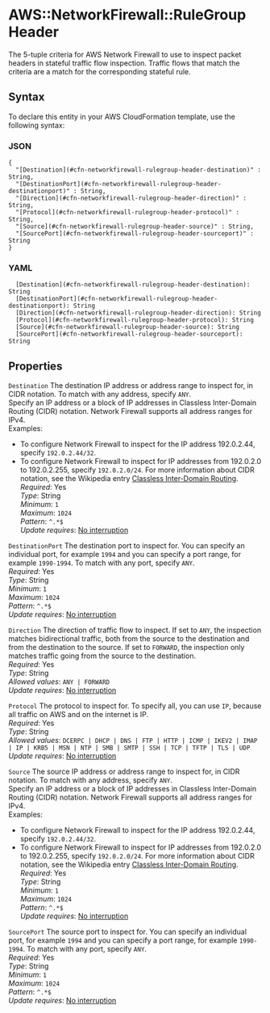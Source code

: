# AWS::NetworkFirewall::RuleGroup Header<a name="aws-properties-networkfirewall-rulegroup-header"></a>

The 5\-tuple criteria for AWS Network Firewall to use to inspect packet headers in stateful traffic flow inspection\. Traffic flows that match the criteria are a match for the corresponding stateful rule\. 

## Syntax<a name="aws-properties-networkfirewall-rulegroup-header-syntax"></a>

To declare this entity in your AWS CloudFormation template, use the following syntax:

### JSON<a name="aws-properties-networkfirewall-rulegroup-header-syntax.json"></a>

```
{
  "[Destination](#cfn-networkfirewall-rulegroup-header-destination)" : String,
  "[DestinationPort](#cfn-networkfirewall-rulegroup-header-destinationport)" : String,
  "[Direction](#cfn-networkfirewall-rulegroup-header-direction)" : String,
  "[Protocol](#cfn-networkfirewall-rulegroup-header-protocol)" : String,
  "[Source](#cfn-networkfirewall-rulegroup-header-source)" : String,
  "[SourcePort](#cfn-networkfirewall-rulegroup-header-sourceport)" : String
}
```

### YAML<a name="aws-properties-networkfirewall-rulegroup-header-syntax.yaml"></a>

```
  [Destination](#cfn-networkfirewall-rulegroup-header-destination): String
  [DestinationPort](#cfn-networkfirewall-rulegroup-header-destinationport): String
  [Direction](#cfn-networkfirewall-rulegroup-header-direction): String
  [Protocol](#cfn-networkfirewall-rulegroup-header-protocol): String
  [Source](#cfn-networkfirewall-rulegroup-header-source): String
  [SourcePort](#cfn-networkfirewall-rulegroup-header-sourceport): String
```

## Properties<a name="aws-properties-networkfirewall-rulegroup-header-properties"></a>

`Destination`  <a name="cfn-networkfirewall-rulegroup-header-destination"></a>
The destination IP address or address range to inspect for, in CIDR notation\. To match with any address, specify `ANY`\.   
Specify an IP address or a block of IP addresses in Classless Inter\-Domain Routing \(CIDR\) notation\. Network Firewall supports all address ranges for IPv4\.   
Examples:   
+ To configure Network Firewall to inspect for the IP address 192\.0\.2\.44, specify `192.0.2.44/32`\.
+ To configure Network Firewall to inspect for IP addresses from 192\.0\.2\.0 to 192\.0\.2\.255, specify `192.0.2.0/24`\.
For more information about CIDR notation, see the Wikipedia entry [Classless Inter\-Domain Routing](https://en.wikipedia.org/wiki/Classless_Inter-Domain_Routing)\.  
*Required*: Yes  
*Type*: String  
*Minimum*: `1`  
*Maximum*: `1024`  
*Pattern*: `^.*$`  
*Update requires*: [No interruption](https://docs.aws.amazon.com/AWSCloudFormation/latest/UserGuide/using-cfn-updating-stacks-update-behaviors.html#update-no-interrupt)

`DestinationPort`  <a name="cfn-networkfirewall-rulegroup-header-destinationport"></a>
The destination port to inspect for\. You can specify an individual port, for example `1994` and you can specify a port range, for example `1990-1994`\. To match with any port, specify `ANY`\.   
*Required*: Yes  
*Type*: String  
*Minimum*: `1`  
*Maximum*: `1024`  
*Pattern*: `^.*$`  
*Update requires*: [No interruption](https://docs.aws.amazon.com/AWSCloudFormation/latest/UserGuide/using-cfn-updating-stacks-update-behaviors.html#update-no-interrupt)

`Direction`  <a name="cfn-networkfirewall-rulegroup-header-direction"></a>
The direction of traffic flow to inspect\. If set to `ANY`, the inspection matches bidirectional traffic, both from the source to the destination and from the destination to the source\. If set to `FORWARD`, the inspection only matches traffic going from the source to the destination\.   
*Required*: Yes  
*Type*: String  
*Allowed values*: `ANY | FORWARD`  
*Update requires*: [No interruption](https://docs.aws.amazon.com/AWSCloudFormation/latest/UserGuide/using-cfn-updating-stacks-update-behaviors.html#update-no-interrupt)

`Protocol`  <a name="cfn-networkfirewall-rulegroup-header-protocol"></a>
The protocol to inspect for\. To specify all, you can use `IP`, because all traffic on AWS and on the internet is IP\.  
*Required*: Yes  
*Type*: String  
*Allowed values*: `DCERPC | DHCP | DNS | FTP | HTTP | ICMP | IKEV2 | IMAP | IP | KRB5 | MSN | NTP | SMB | SMTP | SSH | TCP | TFTP | TLS | UDP`  
*Update requires*: [No interruption](https://docs.aws.amazon.com/AWSCloudFormation/latest/UserGuide/using-cfn-updating-stacks-update-behaviors.html#update-no-interrupt)

`Source`  <a name="cfn-networkfirewall-rulegroup-header-source"></a>
The source IP address or address range to inspect for, in CIDR notation\. To match with any address, specify `ANY`\.   
Specify an IP address or a block of IP addresses in Classless Inter\-Domain Routing \(CIDR\) notation\. Network Firewall supports all address ranges for IPv4\.   
Examples:   
+ To configure Network Firewall to inspect for the IP address 192\.0\.2\.44, specify `192.0.2.44/32`\.
+ To configure Network Firewall to inspect for IP addresses from 192\.0\.2\.0 to 192\.0\.2\.255, specify `192.0.2.0/24`\.
For more information about CIDR notation, see the Wikipedia entry [Classless Inter\-Domain Routing](https://en.wikipedia.org/wiki/Classless_Inter-Domain_Routing)\.  
*Required*: Yes  
*Type*: String  
*Minimum*: `1`  
*Maximum*: `1024`  
*Pattern*: `^.*$`  
*Update requires*: [No interruption](https://docs.aws.amazon.com/AWSCloudFormation/latest/UserGuide/using-cfn-updating-stacks-update-behaviors.html#update-no-interrupt)

`SourcePort`  <a name="cfn-networkfirewall-rulegroup-header-sourceport"></a>
The source port to inspect for\. You can specify an individual port, for example `1994` and you can specify a port range, for example `1990-1994`\. To match with any port, specify `ANY`\.   
*Required*: Yes  
*Type*: String  
*Minimum*: `1`  
*Maximum*: `1024`  
*Pattern*: `^.*$`  
*Update requires*: [No interruption](https://docs.aws.amazon.com/AWSCloudFormation/latest/UserGuide/using-cfn-updating-stacks-update-behaviors.html#update-no-interrupt)
